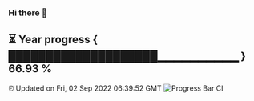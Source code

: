 ### Hi there 👋
⏳ Year progress { ████████████████████▁▁▁▁▁▁▁▁▁▁ } 66.93 %
---
⏰ Updated on Fri, 02 Sep 2022 06:39:52 GMT
![Progress Bar CI](https://github.com/liununu/liununu/workflows/Progress%20Bar%20CI/badge.svg)
